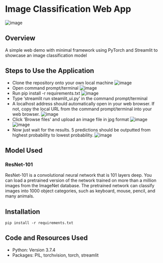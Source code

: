 # Image Classification Web App

![image](https://user-images.githubusercontent.com/45563371/102043522-97f85d00-3e0f-11eb-924e-e98b46fa074a.png)

## Overview
A simple web demo with minimal framework using PyTorch and Streamlit to showcase an image classification model

## Steps to Use the Application
- Clone the repository onto your own local machine
![image](https://user-images.githubusercontent.com/45563371/102073488-58953500-3e3e-11eb-9581-e16823f808fd.png)
- Open command prompt/terminal
![image](https://user-images.githubusercontent.com/45563371/102073585-7b274e00-3e3e-11eb-8656-a67df96b995a.png)
- Run pip install -r requirements.txt
![image](https://user-images.githubusercontent.com/45563371/102073729-af9b0a00-3e3e-11eb-95f4-d02d01b6fa76.png)
- Type ‘streamlit run steamlit_ui.py’ in the command prompt/terminal
- A localhost address should automatically open in your web browser. If not, copy the local URL from the command prompt/terminal into your web browser.
![image](https://user-images.githubusercontent.com/45563371/102073842-dbb68b00-3e3e-11eb-8e7e-0f67e0021b38.png)
- Click 'Browse files' and upload an image file in jpg format
![image](https://user-images.githubusercontent.com/45563371/102073949-056fb200-3e3f-11eb-9017-27bf13d3e88d.png)
![image](https://user-images.githubusercontent.com/45563371/102074070-289a6180-3e3f-11eb-8876-75ea60068ff2.png)
- Now just wait for the results. 5 predictions should be outputted from highest probability to lowest probability.
![image](https://user-images.githubusercontent.com/45563371/102074131-44056c80-3e3f-11eb-8d7d-093e6a5eed1d.png)

## Model Used
### ResNet-101
ResNet-101 is a convolutional neural network that is 101 layers deep. You can load a pretrained version of the network trained on more than a million images from the ImageNet database. The pretrained network can classify images into 1000 object categories, such as keyboard, mouse, pencil, and many animals.

## Installation
```
pip install -r requirements.txt
```

## Code and Resources Used
- Python: Version 3.7.4
- Packages: PIL, torchvision, torch, streamlit
